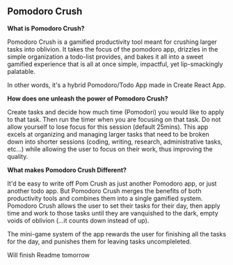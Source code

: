 ## Pomodoro Crush

**What is Pomodoro Crush?** 

Pomodoro Crush is a gamified productivity tool meant for crushing larger tasks into oblivion. It takes the focus of the pomodoro app, drizzles in the simple organization a todo-list provides, and bakes it all into a sweet gamified experience that is all at once simple, impactful, yet lip-smackingly palatable. 

In other words, it's a hybrid Pomodoro/Todo App made in Create React App.

**How does one unleash the power of Pomodoro Crush?**

Create tasks and decide how much time (Pomodori) you would like to apply to that task. Then run the timer when you are focusing on that task. Do not allow yourself to lose focus for this session (default 25mins). This app excels at organizing and managing larger tasks that need to be broken down into shorter sessions (coding, writing, research, administrative tasks, etc...) while allowing the user to focus  on their work, thus improving the quality. 

**What makes Pomodoro Crush Different?**

It'd be easy to write off Pom Crush as just another Pomodoro app, or just another todo app. But Pomodoro Crush merges the benefits of both productivity tools and combines them into a single gamified system. Pomodoro Crush allows the user to set their tasks for their day, then apply time and work to those tasks until they are vanquished to the dark, empty voids of oblivion (...it counts down instead of up). 

The mini-game system of the app rewards the user for finishing all the tasks for the day, and punishes them for leaving tasks uncompleleted.  

Will finish Readme tomorrow

